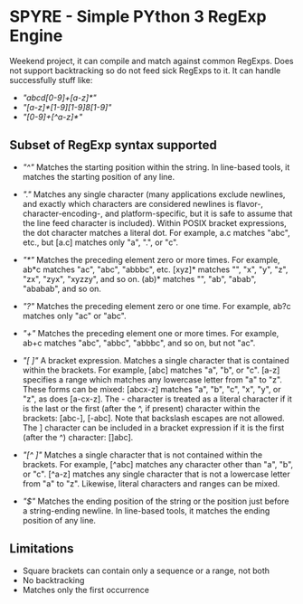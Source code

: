 SPYRE - Simple PYthon 3 RegExp Engine
====================================

Weekend project, it can compile and match against common RegExps.
Does not support backtracking so do not feed sick RegExps to it.
It can handle successfully stuff like:

 * _"abcd[0-9]+[a-z]*"_
 * _"[a-z]*[1-9][1-9]8[1-9]"_
 * _"[0-9]+[^a-z]*"_

Subset of RegExp syntax supported
---------------------------------
* _"^"_ Matches the starting position within the string. In line-based tools, it matches the starting position of any line.

* _"."_ Matches any single character (many applications exclude newlines, and exactly which characters are considered newlines is flavor-, character-encoding-, and platform-specific, but it is safe to assume that the line feed character is included). Within POSIX bracket expressions, the dot character matches a literal dot. For example, a.c matches "abc", etc., but [a.c] matches only "a", ".", or "c".

* _"\*"_ Matches the preceding element zero or more times. 
For example, ab\*c matches "ac", "abc", "abbbc", etc. [xyz]* 
matches "", "x", "y", "z", "zx", "zyx", "xyzzy", and so on. (ab)* matches "", "ab", "abab", "ababab", and so on.

* _"?"_	Matches the preceding element zero or one time. For example, ab?c matches only "ac" or "abc".

* _"+"_ Matches the preceding element one or more times. For example, ab+c matches "abc", "abbc", "abbbc", and so on, but not "ac".

* _"[ ]"_ A bracket expression. Matches a single character that is contained within the brackets. For example, [abc] matches "a", "b", or "c". [a-z] specifies a range which matches any lowercase letter from "a" to "z". These forms can be mixed: [abcx-z] matches "a", "b", "c", "x", "y", or "z", as does [a-cx-z].
The - character is treated as a literal character if it is the last or the first (after the ^, if present) character within the brackets: [abc-], [-abc]. Note that backslash escapes are not allowed. The ] character can be included in a bracket expression if it is the first (after the ^) character: []abc].

* _"[^ ]"_ Matches a single character that is not contained within the brackets. For example, [^abc] matches any character other than "a", "b", or "c". [^a-z] matches any single character that is not a lowercase letter from "a" to "z". Likewise, literal characters and ranges can be mixed.

* _"$"_ Matches the ending position of the string or the position just before a string-ending newline. In line-based tools, it matches the ending position of any line.

Limitations
-----------
* Square brackets can contain only a sequence or a range, not both
* No backtracking
* Matches only the first occurrence
